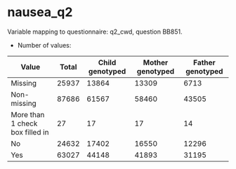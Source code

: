 # nausea_q2
Variable mapping to questionnaire: q2_cwd, question BB851.
- Number of values:

| Value | Total | Child genotyped | Mother genotyped | Father genotyped |
| ----- | ----- | --------------- | ---------------- | ---------------- |
| Missing | 25937 | 13864 | 13309 | 6713 |
| Non-missing | 87686 | 61567 | 58460 | 43505 |
| More than 1 check box filled in | 27 | 17 | 17 |14 |
| No | 24632 | 17402 | 16550 |12296 |
| Yes | 63027 | 44148 | 41893 |31195 |



